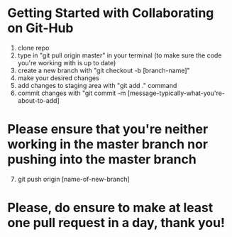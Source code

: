 # Getting Started with Collaborating on Git-Hub

1. clone repo
2. type in "git pull origin master" in your terminal (to make sure the code you're working with is up to date)
3. create a new branch with "git checkout -b [branch-name]"
4. make your desired changes
5. add changes to staging area with "git add ." command
6. commit changes with "git commit -m [message-typically-what-you're-about-to-add]

# Please ensure that you're neither working in the master branch nor pushing into the master branch

7. git push origin [name-of-new-branch]

# Please, do ensure to make at least one pull request in a day, thank you!
